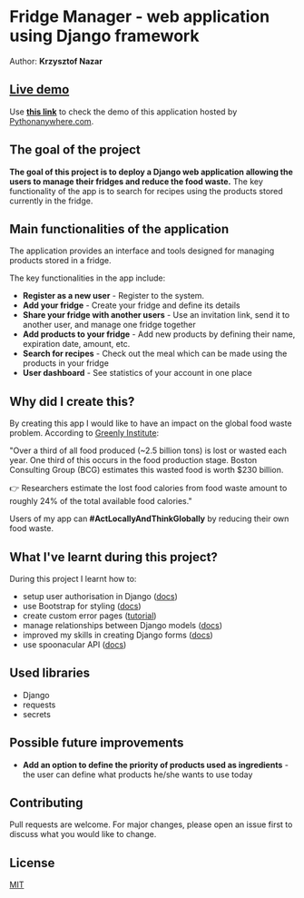 # Fridge Manager - web application using Django framework

Author: **Krzysztof Nazar**

## [Live demo](https://fridgemanagerbykn.pythonanywhere.com/) 
Use [**this link**](https://fridgemanagerbykn.pythonanywhere.com/) to check the demo of this application hosted by [Pythonanywhere.com](https://pythonanywhere.com).

## The goal of the project
**The goal of this project is to deploy a Django web application allowing the users to manage their fridges and reduce the food waste.**
The key functionality of the app is to search for recipes using the products stored currently in the fridge.


## Main functionalities of the application

The application provides an interface and tools designed for managing products stored in a fridge.

The key functionalities in the app include:
- **Register as a new user** - Register to the system.
- **Add your fridge** - Create your fridge and define its details
- **Share your fridge with another users** - Use an invitation link, send it to another user, and manage one fridge together
- **Add products to your fridge** - Add new products by defining their name, expiration date, amount, etc.
- **Search for recipes** - Check out the meal which can be made using the products in your fridge
- **User dashboard** - See statistics of your account in one place

## Why did I create this?

By creating this app I would like to have an impact on the global food waste problem.
According to [Greenly Institute](https://greenly.earth/en-us/blog/ecology-news/global-food-waste-in-2022):

"Over a third of all food produced (~2.5 billion tons) is lost or wasted each year.
One third of this occurs in the food production stage.
Boston Consulting Group (BCG) estimates this wasted food is worth $230 billion.

👉 Researchers estimate the lost food calories from food waste amount to roughly 24% of the total available food calories."

Users of my app can **#ActLocallyAndThinkGlobally** by reducing their own food waste.


## What I've learnt during this project?
During this project I learnt how to:
- setup user authorisation in Django ([docs](https://docs.djangoproject.com/en/4.2/topics/auth/))
- use Bootstrap for styling ([docs](https://getbootstrap.com/docs/4.0/content/images/))
- create custom error pages ([tutorial](https://dev.to/riyanagueco/creating-a-custom-error-page-on-django-3nnd))
- manage relationships between Django models ([docs](https://docs.djangoproject.com/en/4.2/topics/db/models/))
- improved my skills in creating Django forms ([docs](https://docs.djangoproject.com/en/4.2/topics/forms/))
- use spoonacular API ([docs](https://spoonacular.com/food-api/docs))

## Used libraries
 - Django
 - requests
 - secrets
 
## Possible future improvements

- **Add an option to define the priority of products used as ingredients** - the user can define what products he/she wants to use today

## Contributing

Pull requests are welcome. For major changes, please open an issue first to discuss what you would like to change.

## License

[MIT](https://choosealicense.com/licenses/mit/)